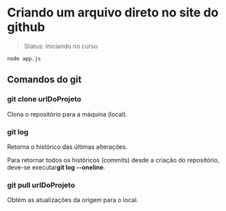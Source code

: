 # Criando um arquivo direto no site do github

> Status: Iniciando no curso

```
node app.js
```

<h2>Comandos do git</h2>
<h3>git clone urlDoProjeto</h3>
<p>Clona o repositório para a máquina (local).</p>
<h3></h3>
<p></p>

<h3>git log</h3>
<p>Retorna o histórico das últimas alterações.</p>
<p>Para retornar todos os históricos (commits) desde a criação do repositório, deve-se executar<strong>git log --oneline</strong>.</p>

<h3>git pull urlDoProjeto</h3>
<p>Obtém as atualizações da origem para o local.</p>

<h3></h3>
<p></p>

<h3></h3>
<p></p>

<h3></h3>
<p></p>

<h3></h3>
<p></p>
